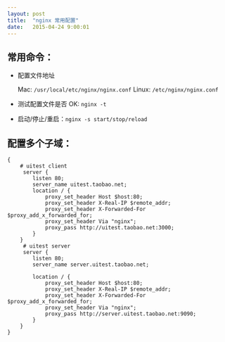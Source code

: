 ```yaml
---
layout: post
title:  "nginx 常用配置"
date:   2015-04-24 9:00:01
---
```



## 常用命令：

- 配置文件地址

    Mac: `/usr/local/etc/nginx/nginx.conf`
    Linux: `/etc/nginx/nginx.conf`

- 测试配置文件是否 OK: `nginx -t`
- 启动/停止/重启：`nginx -s start/stop/reload`

## 配置多个子域：

```
{
    # uitest client
     server {
        listen 80;
        server_name uitest.taobao.net;
        location / {
            proxy_set_header Host $host:80;
            proxy_set_header X-Real-IP $remote_addr;
            proxy_set_header X-Forwarded-For $proxy_add_x_forwarded_for;
            proxy_set_header Via "nginx";
            proxy_pass http://uitest.taobao.net:3000;
        }
    }
     # uitest server
     server {
        listen 80;
        server_name server.uitest.taobao.net;

        location / {
            proxy_set_header Host $host:80;
            proxy_set_header X-Real-IP $remote_addr;
            proxy_set_header X-Forwarded-For $proxy_add_x_forwarded_for;
            proxy_set_header Via "nginx";
            proxy_pass http://server.uitest.taobao.net:9090;
        }
    }
}
```


